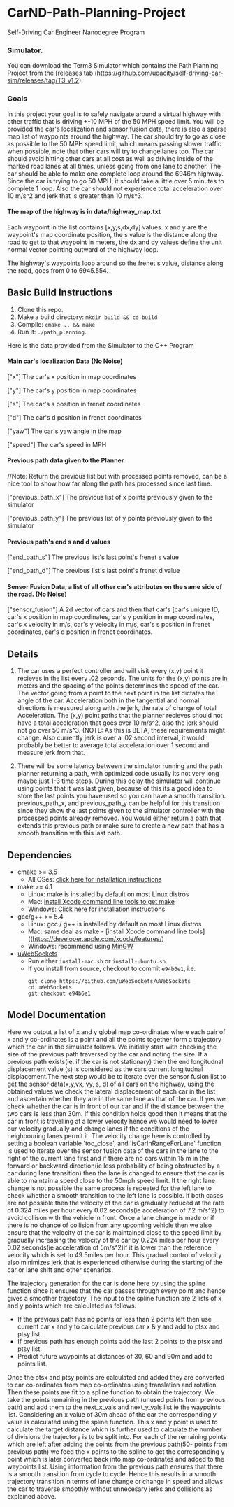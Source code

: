 # CarND-Path-Planning-Project
Self-Driving Car Engineer Nanodegree Program
   
### Simulator.
You can download the Term3 Simulator which contains the Path Planning Project from the [releases tab (https://github.com/udacity/self-driving-car-sim/releases/tag/T3_v1.2).

### Goals
In this project your goal is to safely navigate around a virtual highway with other traffic that is driving +-10 MPH of the 50 MPH speed limit. You will be provided the car's localization and sensor fusion data, there is also a sparse map list of waypoints around the highway. The car should try to go as close as possible to the 50 MPH speed limit, which means passing slower traffic when possible, note that other cars will try to change lanes too. The car should avoid hitting other cars at all cost as well as driving inside of the marked road lanes at all times, unless going from one lane to another. The car should be able to make one complete loop around the 6946m highway. Since the car is trying to go 50 MPH, it should take a little over 5 minutes to complete 1 loop. Also the car should not experience total acceleration over 10 m/s^2 and jerk that is greater than 10 m/s^3.

#### The map of the highway is in data/highway_map.txt
Each waypoint in the list contains  [x,y,s,dx,dy] values. x and y are the waypoint's map coordinate position, the s value is the distance along the road to get to that waypoint in meters, the dx and dy values define the unit normal vector pointing outward of the highway loop.

The highway's waypoints loop around so the frenet s value, distance along the road, goes from 0 to 6945.554.

## Basic Build Instructions

1. Clone this repo.
2. Make a build directory: `mkdir build && cd build`
3. Compile: `cmake .. && make`
4. Run it: `./path_planning`.

Here is the data provided from the Simulator to the C++ Program

#### Main car's localization Data (No Noise)

["x"] The car's x position in map coordinates

["y"] The car's y position in map coordinates

["s"] The car's s position in frenet coordinates

["d"] The car's d position in frenet coordinates

["yaw"] The car's yaw angle in the map

["speed"] The car's speed in MPH

#### Previous path data given to the Planner

//Note: Return the previous list but with processed points removed, can be a nice tool to show how far along
the path has processed since last time. 

["previous_path_x"] The previous list of x points previously given to the simulator

["previous_path_y"] The previous list of y points previously given to the simulator

#### Previous path's end s and d values 

["end_path_s"] The previous list's last point's frenet s value

["end_path_d"] The previous list's last point's frenet d value

#### Sensor Fusion Data, a list of all other car's attributes on the same side of the road. (No Noise)

["sensor_fusion"] A 2d vector of cars and then that car's [car's unique ID, car's x position in map coordinates, car's y position in map coordinates, car's x velocity in m/s, car's y velocity in m/s, car's s position in frenet coordinates, car's d position in frenet coordinates. 

## Details

1. The car uses a perfect controller and will visit every (x,y) point it recieves in the list every .02 seconds. The units for the (x,y) points are in meters and the spacing of the points determines the speed of the car. The vector going from a point to the next point in the list dictates the angle of the car. Acceleration both in the tangential and normal directions is measured along with the jerk, the rate of change of total Acceleration. The (x,y) point paths that the planner recieves should not have a total acceleration that goes over 10 m/s^2, also the jerk should not go over 50 m/s^3. (NOTE: As this is BETA, these requirements might change. Also currently jerk is over a .02 second interval, it would probably be better to average total acceleration over 1 second and measure jerk from that.

2. There will be some latency between the simulator running and the path planner returning a path, with optimized code usually its not very long maybe just 1-3 time steps. During this delay the simulator will continue using points that it was last given, because of this its a good idea to store the last points you have used so you can have a smooth transition. previous_path_x, and previous_path_y can be helpful for this transition since they show the last points given to the simulator controller with the processed points already removed. You would either return a path that extends this previous path or make sure to create a new path that has a smooth transition with this last path.



## Dependencies

* cmake >= 3.5
  * All OSes: [click here for installation instructions](https://cmake.org/install/)
* make >= 4.1
  * Linux: make is installed by default on most Linux distros
  * Mac: [install Xcode command line tools to get make](https://developer.apple.com/xcode/features/)
  * Windows: [Click here for installation instructions](http://gnuwin32.sourceforge.net/packages/make.htm)
* gcc/g++ >= 5.4
  * Linux: gcc / g++ is installed by default on most Linux distros
  * Mac: same deal as make - [install Xcode command line tools]((https://developer.apple.com/xcode/features/)
  * Windows: recommend using [MinGW](http://www.mingw.org/)
* [uWebSockets](https://github.com/uWebSockets/uWebSockets)
  * Run either `install-mac.sh` or `install-ubuntu.sh`.
  * If you install from source, checkout to commit `e94b6e1`, i.e.
    ```
    git clone https://github.com/uWebSockets/uWebSockets 
    cd uWebSockets
    git checkout e94b6e1
    ```

## Model Documentation

Here we output a list of x and y global map co-ordinates where each pair of x and y  co-ordinates is a point and all the points together form a trajectory which the car in the simulator follows. We initially start with checking the size of the previous path traversed by the car and noting the size. If a previous path exists(ie. if the car is not stationary) then the end longitudnal displacement value (s) is considered as the cars current longitudnal displacement.The next step would be to iterate over the sensor fusion list to get the sensor data(x,y,vx, vy, s, d) of all cars on the highway, using the obtained values we check the lateral displacement of each car in the list and ascertain whether they are in the same lane as that of the car. If yes we check whether the car is in front of our car and if the distance between the two cars is less than 30m. If this condition holds good then it means that the car in front is travelling at a lower velocity hence we would need to lower our velocity gradually and change lanes if the conditions of the neighbouring lanes permit it. The velocity change here is controlled by setting a boolean variable 'too_close', and 'isCarInRangeForLane' function is used to iterate over the sensor fusion data of the cars in the lane to the right of the current lane first and if there are no cars within 15 m in the forward or backward direction(ie less probability of being obstructed by a car during lane transition) then the lane is changed to ensure that the car is able to maintain a speed close to the 50mph speed limit. If the right lane change is not possible the same process is repeated for the left lane to check whether a smooth transition to the left lane is possible. If both cases are not possible then the velocity of the car is gradually reduced at the rate of 0.324 miles per hour every 0.02 seconds(ie acceleration of 7.2 m/s^2) to avoid collison with the vehicle in front. Once a lane change is made or if there is no chance of collision from any upcoming vehicle then we also ensure that the velocity of the car is maintained close to the speed limit by gradually increasing the velocity of the car by 0.224 miles per hour every 0.02 seconds(ie acceleration of 5m/s^2)if it is lower than the reference velocity which is set to 49.5miles per hour. This gradual control of velocity also minimizes jerk that is experienced otherwise during the starting of the car or lane shift and other scenarios.


The trajectory generation for the car is done here by using the spline function since it ensures that the car passes through every point and hence gives a smoother trajectory. The input to the spline function are 2 lists of x and y points which are calculated as follows.
*  If the previous path has no points  or less than 2 points left then use current car x and y to calculate previous car x & y and add to ptsx and ptsy list.
* If previous path has enough points add the last 2 points to the ptsx and ptsy list.
* Predict future waypoints at distances of 30, 60 and 90m and add to points list. 

Once the ptsx and ptsy points are calculated and added they are converted to car co-ordinates from map co-ordinates using translation and rotation. Then these points are fit to a spline function to obtain the trajectory. We take the points remaining in the previous path (unused points from previous path) and add them to the next_x_vals and next_y_vals list ie the waypoints list. Considering an x value of 30m ahead of the car the corresponding y value is calculated using the spline function. This x and y point is used to calculate the target distance which is further used to calculate the number of divisions the trajectory is to be split into. For each of the remaining points which are left after adding the points from the previous path(50- points from previous path) we feed the x points to the spline to get the corresponding y point which is later converted back into map co-ordinates and added to the waypoints list. Using information from the previous path ensures that there is a smooth transition from cycle to cycle. Hence this results in a smooth trajectory transition in terms of lane change or change in speed and allows the car to traverse smoothly without unnecesary jerks and collisions as explained above.







